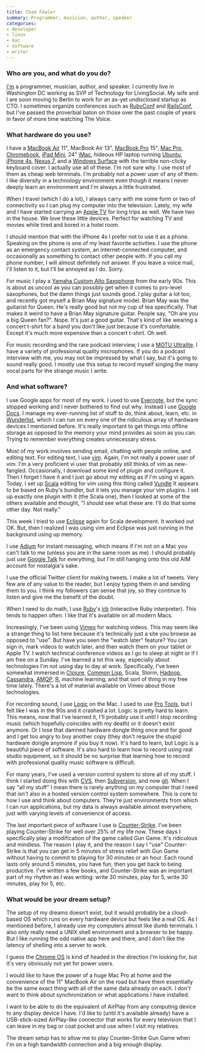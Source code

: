 ```yaml
---
title: Chad Fowler
summary: Programmer, musician, author, speaker
categories:
- developer
- linux
- mac
- software
- writer
---
```


### Who are you, and what do you do?

[I'm](http://www.chadfowler.com/ "Chad's website.") a programmer, musician, author, and speaker. I currently live in Washington DC working as SVP of Technology for LivingSocial. My wife and I are soon moving to Berlin to work for an as-yet undisclosed startup as CTO. I sometimes organize conferences such as [RubyConf](http://www.rubyconf.org/ "The website for the Ruby conference.") and [RailsConf](http://www.railsconf.com/ "The website for the Rails conference."), but I've passed the proverbial baton on those over the past couple of years in favor of more time watching The Voice.
 
### What hardware do you use?

I have a [MacBook Air][macbook-air] 11", MacBook Air 13", [MacBook Pro][macbook-pro] 15", [Mac Pro][mac-pro], [Chromebook][], [iPad Mini][ipad-mini], 24" [iMac][], hideous HP laptop running [Ubuntu][], [iPhone 4s][iphone-4s], [Nexus 7][nexus-7], and a [Windows Surface][surface-rt] with the terrible non-clicky keyboard cover. I actually use all of these. I'm not sure why. I use most of them as cheap web terminals. I'm probably not a power user of any of them. I like diversity in a technology environment even though it means I never deeply learn an environment and I'm always a little frustrated.

When I travel (which I do a lot), I always carry with me some form or two of connectivity so I can plug my computer into the television. Lately, my wife and I have started carrying an [Apple TV][apple-tv] for long trips as well. We have two in the house. We love these little devices. Perfect for watching TV and movies while tired and bored in a hotel room.

I should mention that with the iPhone 4s I prefer not to use it as a phone. Speaking on the phone is one of my least favorite activities. I use the phone as an emergency contact system, an internet-connected computer, and occasionally as something to contact other people with. If you call my phone number, I will almost definitely not answer. If you leave a voice mail, I'll listen to it, but I'll be annoyed as I do. Sorry.

For music I play a [Yamaha Custom Alto Saxophone][yas-875ex] from the early 90s. This is about as uncool as you can possibly get when it comes to pro-level saxophones, but the damn things just sounds good. I play guitar a lot too, and recently got myself a Brian May signature model. Brian May was the guitarist for Queen. He's really good but not my cup of tea specifically. That makes it weird to have a Brian May signature guitar. People say, "Oh are you a big Queen fan?". Nope. It's just a good guitar. That's kind of like wearing a concert t-shirt for a band you don't like just because it's comfortable. Except it's much more expensive than a concert t-shirt. Oh well.

For music recording and the rare podcast interview, I use a [MOTU Ultralite][ultralite-mk3]. I have a variety of professional quality microphones. If you do a podcast interview with me, you may not be impressed by what I say, but it's going to sound really good. I mostly use this setup to record myself singing the many vocal parts for the strange music I write.
 
### And what software?

I use Google apps for most of my work. I used to use [Evernote][], but the sync stopped working and I never bothered to find out why. Instead I use [Google Docs][google-docs]. I manage my ever-running list of stuff to do, think about, learn, etc. in [Wunderlist][], which I can run on every one of the ridiculous array of hardware devices I mentioned before. It's really important to get things into offline storage as opposed to the memory your mind provides as soon as you can. Trying to remember everything creates unnecessary stress.

Most of my work involves sending email, chatting with people online, and editing text. For editing text, I use [vim][]. Again, I'm not really a power user of vim. I'm a very proficient vi user that probably still thinks of vim as new-fangled. Occasionally, I download some kind of plugin and configure it. Then I forget I have it and I just go about my editing as if I'm using vi again. Today, I set up [Scala][] editing for vim using this thing called [Vundle][] It appears to be based on Ruby's bundler, but it lets you manage your vim plugins. I set up exactly one plugin with it (the Scala one), then I looked at some of the others available and thought, "I should see what these are. I'll do that some other day. Not really."

This week I tried to use [Eclipse][] again for Scala development. It worked out OK. But, then I realized I was using vim and Eclipse was just running in the background using up memory.

I use [Adium][] for instant messaging, which means if I'm not on a Mac you can't talk to me (unless you are in the same room as me). I should probably just use [Google Talk][google-talk] for everything, but I'm still hanging onto this old AIM account for nostalgia's sake.

I use the official Twitter client for making tweets. I make a lot of tweets. Very few are of any value to the reader, but I enjoy typing them in and sending them to you. I think my followers can sense that joy, so they continue to listen and give me the benefit of the doubt.

When I need to do math, I use [Ruby][]'s [irb][] (interactive Ruby interpreter). This tends to happen often. I like that it's available on all modern Macs.

Increasingly, I've been using [Vimeo][] for watching videos. This may seem like a strange thing to list here because it's technically just a site you browse as opposed to "use". But have you seen the "watch later" feature? You can sign in, mark videos to watch later, and then watch them on your tablet or Apple TV. I watch technical conference videos as I go to sleep at night or if I am free on a Sunday. I've learned a lot this way, especially about technologies I'm not using day to day at work. Specifically, I've been somewhat immersed in [Clojure][], [Common Lisp][lisp], Scala, Storm, [Hadoop][], [Cassandra][], [AMQP][], [R][], machine learning, and that sort of thing in my free time lately. There's a lot of material available on Vimeo about those technologies.

For recording sound, I use [Logic][logic-pro] on the Mac. I used to use [Pro Tools][pro-tools], but I felt like I was in the 90s and it crashed a lot. Logic is pretty hard to learn. This means, now that I've learned it, I'll probably use it until I stop recording music (which hopefully coincides with my death) or it doesn't exist anymore. Or I lose that damned hardware dongle thing once and for good and I get too angry to buy another copy (they don't require the stupid hardware dongle anymore if you buy it now). It's hard to learn, but Logic is a beautiful piece of software. It's also hard to learn how to record using real studio equipment, so it should be no surprise that learning how to record with professional quality music software is difficult.

For many years, I've used a version control system to store all of my stuff. I think I started doing this with [CVS][], then [Subversion][], and now [git][]. When I say "all my stuff" I mean there is rarely anything on my computer that I need that isn't also in a hosted version control system somewhere. This is core to how I use and think about computers. They're just environments from which I can run applications, but my data is always available almost everywhere, just with varying levels of convenience of access.

The last important piece of software I use is [Counter-Strike][]. I've been playing Counter-Strike for well over 25% of my life now. These days I specifically play a modification of the game called Gun Game. It's ridiculous and mindless. The reason I play it, and the reason I say I "use" Counter-Strike is that you can get in 5 minutes of stress relief with Gun Game without having to commit to playing for 30 minutes or an hour. Each round lasts only around 5 minutes, you have fun, then you get back to being productive. I've written a few books, and Counter-Strike was an important part of my rhythm as I was writing: write 30 minutes, play for 5, write 30 minutes, play for 5, etc. 

### What would be your dream setup?

The setup of my dreams doesn't exist, but it would probably be a cloud-based OS which runs on every hardware device but feels like a real OS. As I mentioned before, I already use my computers almost like dumb terminals. I also only really need a UNIX shell environment and a browser to be happy. But I like running the odd native app here and there, and I don't like the latency of shelling into a server to work.

I guess the [Chrome OS][chrome-os] is kind of headed in the direction I'm looking for, but it's very obviously not yet for power users. 

I would like to have the power of a huge Mac Pro at home and the convenience of the 11" MacBook Air on the road but have them essentially be the same exact thing with all of the same data already on each. I don't want to think about synchronization or what applications I have installed. 

I want to be able to do the equivalent of AirPlay from any computing device to any display device I have. I'd like to (until it's available already) have a USB-stick-sized AirPlay-like connector that works for every television that I can leave in my bag or coat pocket and use when I visit my relatives.

The dream setup has to allow me to play Counter-Strike Gun Game when I'm on a high bandwidth connection and a big enough display.

[apple-tv]: https://www.apple.com/appletv/ "A device for viewing media on a TV."
[chromebook]: http://www.google.com/intl/en/chrome/devices/features/ "A laptop built for only running Web apps."
[imac]: https://www.apple.com/imac/ "An all-in-one computer."
[ipad-mini]: https://www.apple.com/ipad-mini/ "A 7.9 inch tablet device."
[iphone-4s]: https://en.wikipedia.org/wiki/IPhone_4S "A smartphone."
[mac-pro]: https://www.apple.com/mac-pro/ "The Intel-based Mac tower computer."
[macbook-air]: https://www.apple.com/macbook-air/ "A very thin laptop."
[macbook-pro]: https://www.apple.com/macbook-pro/ "A laptop."
[nexus-7]: http://www.google.com/nexus/#/7 "An Android tablet."
[surface-rt]: https://www.amazon.com/Microsoft-Surface-32GB-RT/dp/B009XNBFJK "A tablet device."
[ultralite-mk3]: http://www.motu.com/products/motuaudio/ultralite-mk3 "An audio interface."
[yas-875ex]: https://usa.yamaha.com/products/musical-instruments/winds/sax/altosax/yas-875ex/ "An alto saxophone."
[adium]: https://en.wikipedia.org/wiki/Adium "A multi-protocol chat application for the Mac."
[amqp]: http://www.amqp.org/ "A queueing protocol."
[cassandra]: https://cassandra.apache.org/ "A distributed database system."
[chrome-os]: https://en.wikipedia.org/wiki/Chrome_OS "A Linux distribution for running web applications."
[clojure]: https://en.wikipedia.org/wiki/Clojure "A dynamic programming language using the Java Virtual Machine."
[counter-strike]: https://en.wikipedia.org/wiki/Counter-Strike "A first-person shooter."
[cvs]: http://www.nongnu.org/cvs/ "A version control system."
[eclipse]: http://www.eclipse.org/ "A flexible, open-source IDE."
[evernote]: https://evernote.com/ "Online software for capturing notes."
[git]: https://git-scm.com/ "A version control system."
[google-docs]: https://en.wikipedia.org/wiki/Google_Docs "A web-based office suite."
[google-talk]: https://en.wikipedia.org/wiki/Google_Talk "Google's own audio/video/text chat system."
[hadoop]: http://hadoop.apache.org/ "Open-source distributed data computing software."
[irb]: https://en.wikipedia.org/wiki/Interactive_Ruby_Shell "An interactive Ruby shell."
[lisp]: https://en.wikipedia.org/wiki/Lisp_(programming_language) "An old programming language."
[logic-pro]: https://www.apple.com/logic-pro/ "A professional audio application for the Mac."
[pro-tools]: http://www.avid.com/US/products/Pro-Tools-8-Software "Audio editing and processing software."
[r]: http://www.r-project.org/ "Software for statistical computing and graphics."
[ruby]: https://www.ruby-lang.org/en/ "An interpreted scripting language."
[scala]: http://www.scala-lang.org/ "A compiled programming language."
[subversion]: http://subversion.tigris.org/ "A version control system."
[ubuntu]: https://www.ubuntu.com/ "A Unix distribution."
[vim]: http://www.vim.org/ "A command-line text editor."
[vimeo]: https://vimeo.com/ "A video sharing service."
[vundle]: https://github.com/VundleVim/Vundle.vim "A plug-in manager for vim."
[wunderlist]: https://www.wunderlist.com/ "A cloud-syncing to-do manager."
